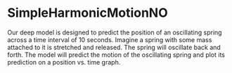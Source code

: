 # SimpleHarmonicMotionNO
Our deep model is designed to predict the position of an oscillating spring across a time interval of 10 seconds. Imagine a spring with some mass attached to it is stretched and released. The spring will oscillate back and forth. The model will predict the motion of the oscillating spring and plot its prediction on a position vs. time graph.
